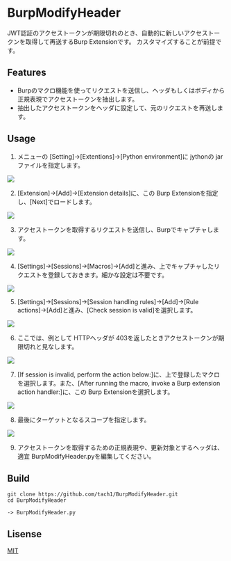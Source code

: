 # BurpModifyHeader
JWT認証のアクセストークンが期限切れのとき、自動的に新しいアクセストークンを取得して再送するBurp Extensionです。
カスタマイズすることが前提です。

## Features
- Burpのマクロ機能を使ってリクエストを送信し、ヘッダもしくはボディから正規表現でアクセストークンを抽出します。
- 抽出したアクセストークンをヘッダに設定して、元のリクエストを再送します。

## Usage
1. メニューの [Setting]->[Extentions]->[Python environment]に jythonの jarファイルを指定します。

![](https://github.com/tach1/BurpModifyHeader/assets/65728850/fa0cd0ae-a970-41ff-a577-e0f1bad20b7b)

2. [Extension]->[Add]->[Extension details]に、この Burp Extensionを指定し、[Next]でロードします。

![](https://github.com/tach1/BurpModifyHeader/assets/65728850/149b42b0-c4d2-41bc-aab0-6814fc758b5b)

3. アクセストークンを取得するリクエストを送信し、Burpでキャプチャします。
   
![](https://github.com/tach1/BurpModifyHeader/assets/65728850/9e13d81e-2049-435d-8825-654ebf8dddfd)

4. [Settings]->[Sessions]->[Macros]->[Add]と進み、上でキャプチャしたリクエストを登録しておきます。細かな設定は不要です。

![](https://github.com/tach1/BurpModifyHeader/assets/65728850/8cceb267-c6b2-4495-bcf9-0f395bf6c988)

5. [Settings]->[Sessions]->[Session handling rules]->[Add]->[Rule actions]->[Add]と進み、[Check session is valid]を選択します。

![](https://github.com/tach1/BurpModifyHeader/assets/65728850/04f8d5f6-e30a-47dd-8a5a-0d944a102abf)

6. ここでは、例として HTTPヘッダが 403を返したときアクセストークンが期限切れと見なします。

![](https://github.com/tach1/BurpModifyHeader/assets/65728850/845bd104-bc56-4ef9-bea2-c4287bec5199)

7. [If session is invalid, perform the action below:]に、上で登録したマクロを選択します。また、[After running the macro, invoke a Burp extension action handler:]に、この Burp Extensionを選択します。

![](https://github.com/tach1/BurpModifyHeader/assets/65728850/239efb34-22e8-498b-b46f-a87510abccc2)

8. 最後にターゲットとなるスコープを指定します。

![](https://github.com/tach1/BurpModifyHeader/assets/65728850/9eb266fc-2b84-4564-ba2b-4f4eac4bb4fc)

9. アクセストークンを取得するための正規表現や、更新対象とするヘッダは、適宜 BurpModifyHeader.pyを編集してください。

## Build
```
git clone https://github.com/tach1/BurpModifyHeader.git
cd BurpModifyHeader

-> BurpModifyHeader.py
```

## Lisense
[MIT](https://github.com/tach1/BurpModifyHeader/blob/main/LICENSE)
